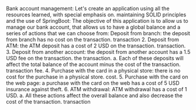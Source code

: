 Bank account management:
Let's create an application using all the resources learned, with special emphasis on.
maintaining SOLID principles and the use of SpringBoot:
The objective of this application is to allow us to manage our bank account,
that allows us to have a global balance and a series of actions that we can choose from:
Deposit from branch: the deposit from branch has no cost on the transaction.
transaction
2. Deposit from ATM: the ATM deposit has a cost of 2 USD on the transaction.
transaction.
3. Deposit from another account: the deposit from another account has a 1.5 USD fee on the transaction.
the transaction.
a. Each of these deposits will affect the total balance of the account minus the cost of the transaction.
transaction fee.
4. Purchase with the card in a physical store: there is no cost for the purchase in a physical store.
cost.
5. Purchase with the card on the web page: a purchase with the card on the web has a cost of
5 USD insurance against theft.
6. ATM withdrawal: ATM withdrawal has a cost of 1 USD.
a. All these actions affect the overall balance and also decrease the cost of the transaction.
transaction